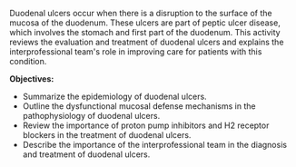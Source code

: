 Duodenal ulcers occur when there is a disruption to the surface of the mucosa of the duodenum. These ulcers are part of peptic ulcer disease, which involves the stomach and first part of the duodenum. This activity reviews the evaluation and treatment of duodenal ulcers and explains the interprofessional team's role in improving care for patients with this condition.

**Objectives:**
- Summarize the epidemiology of duodenal ulcers.
- Outline the dysfunctional mucosal defense mechanisms in the pathophysiology of duodenal ulcers.
- Review the importance of proton pump inhibitors and H2 receptor blockers in the treatment of duodenal ulcers.
- Describe the importance of the interprofessional team in the diagnosis and treatment of duodenal ulcers.